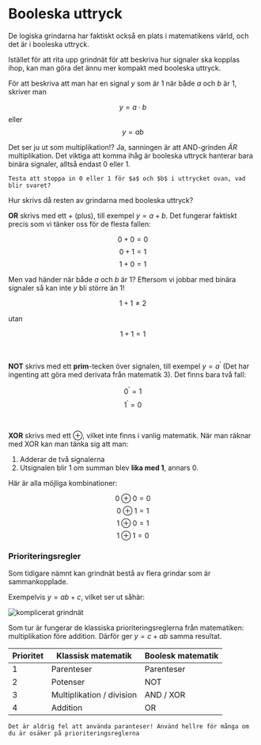 # Booleska uttryck

De logiska grindarna har faktiskt också en plats i matematikens värld, och det är i booleska uttryck.

Istället för att rita upp grindnät för att beskriva hur signaler ska kopplas ihop, kan man göra det ännu mer kompakt med booleska uttryck.

För att beskriva att man har en signal $y$ som är 1 när både $a$ och $b$ är 1, skriver man

$$
y = a \cdot b
$$
eller 
$$
y = ab
$$

Det ser ju ut som multiplikation!? Ja, sanningen är att AND-grinden _ÄR_  multiplikation. Det viktiga att komma ihåg är booleska uttryck hanterar bara binära signaler, alltså endast 0 eller 1.

```admonish question title="Testa själv!"
Testa att stoppa in 0 eller 1 för $a$ och $b$ i uttrycket ovan, vad blir svaret?
```

Hur skrivs då resten av grindarna med booleska uttryck?

**OR** skrivs med ett + (plus), till exempel $y=a+b$. Det fungerar faktiskt precis som vi tänker oss för de flesta fallen:

$$0+0=0$$
$$0+1=1$$
$$1+0=1$$

Men vad händer när både $a$ och $b$ är 1? Eftersom vi jobbar med binära signaler så kan inte $y$ bli större än 1!

$$1+1\neq2$$

utan

$$1+1=1$$

<br>

**NOT** skrivs med ett **prim**-tecken över signalen, till exempel $y=a^{\prime}$ (Det har ingenting att göra med derivata från matematik 3). Det finns bara två fall:

$$0^{\prime}=1$$
$$1^{\prime}=0$$

<br>

**XOR** skrivs med ett $\oplus$, vilket inte finns i vanlig matematik. När man räknar med XOR kan man tänka sig att man:
1. Adderar de två signalerna
2. Utsignalen blir 1 om summan blev **lika med 1**, annars 0.

Här är alla möjliga kombinationer:

$$0 \oplus 0 = 0$$
$$0 \oplus 1 = 1$$
$$1 \oplus 0 = 1$$
$$1 \oplus 1 = 0$$

### Prioriteringsregler

Som tidigare nämnt kan grindnät bestå av flera grindar som är sammankopplade.

Exempelvis $y=ab+c$, vilket ser ut såhär:

![komplicerat grindnät](/media/complex-grindnat.svg)

Som tur är fungerar de klassiska prioriteringsreglerna från matematiken: multiplikation före addition. Därför ger $y=c+ab$ samma resultat.

| Prioritet | Klassisk matematik        | Boolesk matematik |
| --------- | ------------------------- | ----------------- |
| 1         | Parenteser                | Parenteser        |
| 2         | Potenser                  | NOT               |
| 3         | Multiplikation / division | AND / XOR         |
| 4         | Addition                  | OR                |


```admonish tip title="Tips!"
Det är aldrig fel att använda paranteser! Använd hellre för många om du är osäker på prioriteringsreglerna
```